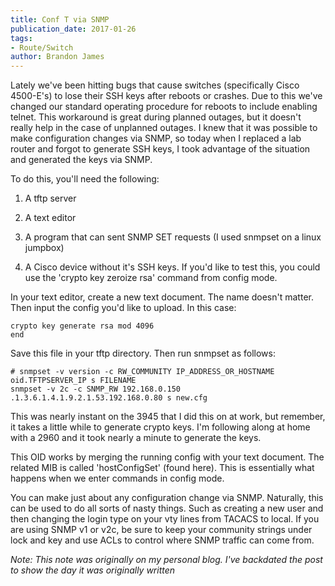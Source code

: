```yaml
---
title: Conf T via SNMP
publication_date: 2017-01-26
tags:
- Route/Switch
author: Brandon James
---
```


Lately we've been hitting bugs that cause switches (specifically Cisco 4500-E's) to lose their SSH keys after reboots or crashes. Due to this we've changed our standard operating procedure for reboots to include enabling telnet. This workaround is great during planned outages, but it doesn't really help in the case of unplanned outages. I knew that it was possible to make configuration changes via SNMP, so today when I replaced a lab router and forgot to generate SSH keys, I took advantage of the situation and generated the keys via SNMP.

To do this, you'll need the following:
1. A tftp server

2. A text editor

3. A program that can sent SNMP SET requests (I used snmpset on a linux jumpbox)

4. A Cisco device without it's SSH keys. If you'd like to test this, you could use the 'crypto key zeroize rsa' command from config mode.

In your text editor, create a new text document. The name doesn't matter. Then input the config you'd like to upload. In this case: 

```
crypto key generate rsa mod 4096
end
```

Save this file in your tftp directory. Then run snmpset as follows:

```
# snmpset -v version -c RW_COMMUNITY IP_ADDRESS_OR_HOSTNAME oid.TFTPSERVER_IP s FILENAME
snmpset -v 2c -c SNMP_RW 192.168.0.150 .1.3.6.1.4.1.9.2.1.53.192.168.0.80 s new.cfg 
```

This was nearly instant on the 3945 that I did this on at work, but remember, it takes a little while to generate crypto keys. I'm following along at home with a 2960 and it took nearly a minute to generate the keys.

This OID works by merging the running config with your text document. The related MIB is called 'hostConfigSet' (found here). This is essentially what happens when we enter commands in config mode.

You can make just about any configuration change via SNMP. Naturally, this can be used to do all sorts of nasty things. Such as creating a new user and then changing the login type on your vty lines from TACACS to local. If you are using SNMP v1 or v2c, be sure to keep your community strings under lock and key and use ACLs to control where SNMP traffic can come from.

*Note: This note was originally on my personal blog. I've backdated the post to show the day it was originally written*